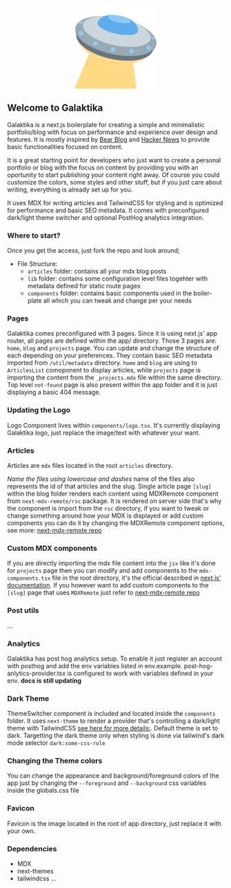 <div align="center">
    <a href="https://devgalaktika.vercel.app/">
        <img src="https://github.com/danesto/galaktika/blob/main/public/logo.png?raw=true" />
    </a>
</div>

## Welcome to Galaktika

Galaktika is a next.js boilerplate for creating a simple and minimalistic portfolio/blog
with focus on performance and experience over design and features. It is mostly inspired by [Bear Blog](https://bearblog.dev/) and [Hacker News](https://news.ycombinator.com/) to provide basic functionalities focused on content.

It is a great starting point for developers who just want to create a personal portfolio or
blog with the focus on content by providing you with an oportunity to start publishing your content right away.
Of course you could customize the colors, some styles and other stuff, but if you just care about writing, everything is already set up for you.

It uses MDX for writing articles and TailwindCSS for styling and is optimized for performance and basic SEO metadata.
It comes with preconfigured dark/light theme switcher and optional PostHog analytics integration.

### Where to start?

Once you get the access, just fork the repo and look around;

- File Structure:
  - `articles` folder: contains all your mdx blog posts
  - `lib` folder: contains some configuration level files togehter with metadata defined for static route pages
  - `components` folder: contains basic components used in the boiler-plate all which you can tweak and change per your needs

### Pages

Galaktika comes preconfigured with 3 pages. Since it is using next.js' app router, all pages are defined within the app/ directory.
Those 3 pages are: `home`, `blog` and `projects` page. You can update and change the structure of each depending on your preferences.
They contain basic SEO metadata imported from `/util/metadata` directory. `home` and `blog` are using to `ArticlesList` comoponent to display
articles, while `projects` page is importing the content from the `_projects.mdx` file within the same directory. Top level `not-found` page is also
present within the app folder and it is just displaying a basic 404 message.

### Updating the Logo

Logo Component lives within `components/logo.tsx`. It's currently displaying Galaktika logo, just replace the image/text with whatever your
want.

### Articles

Articles are `mdx` files located in the root `articles` directory.

_Name the files using lowercase and dashes_ name of the files also represents the id of that articles and the slug.
Single article page `[slug]` within the blog folder renders each content using MDXRemote component from `next-mdx-remote/rsc` package. It is rendered
on server side that's why the component is import from the `rsc` directory, if you want to tweak or change something around how your MDX is displayed
or add custom components you can do it by changing the MDXRemote component options, see more: [next-mdx-remote repo](https://github.com/hashicorp/next-mdx-remote)

### Custom MDX components

If you are directly importing the mdx file content into the `jsx` like it's done for `projects` page then you can modify and add components to the
`mdx-components.tsx` file in the root directory, it's the official described in
[next.js' documentation](https://nextjs.org/docs/app/api-reference/file-conventions/mdx-components).
If you however want to add custom components to the `[slug]` page that uses `MDXRemote` just refer to [next-mdx-remote repo](https://github.com/hashicorp/next-mdx-remote)

### Post utils

...

### Analytics

Galaktika has post hog analytics setup.
To enable it just register an account with posthog and add the env variables listed in env.example.
post-hog-anlytics-provider.tsx is configured to work with variables defined in your env.
**docs is still updating**

### Dark Theme

ThemeSwitcher component is included and located inside the `components` folder. It uses `next-theme` to render a provider that's controlling
a dark/light theme with TailwindCSS [see here for more details:](https://www.npmjs.com/package/next-themes). Default theme is set to dark.
Targetting the dark theme only when styling is done via tailwind's dark mode selector `dark:some-css-rule`

### Changing the Theme colors

You can change the appearance and background/foreground colors of the app just by changing the `--foreground` and `--background` css variables inside the globals.css file

### Favicon

Favicon is the image located in the root of app directory, just replace it with your own.

### Dependencies

- MDX
- next-themes
- tailwindcss
  ...
